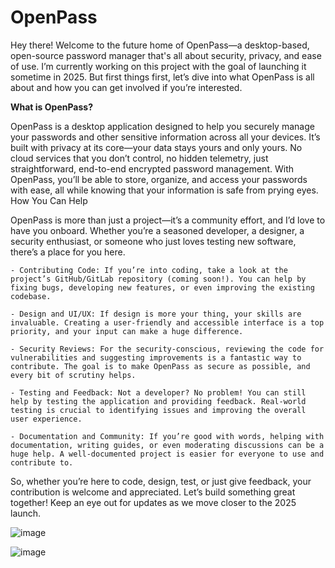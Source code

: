 # OpenPass
Hey there! Welcome to the future home of OpenPass—a desktop-based, open-source password manager that's all about security, privacy, and ease of use. I’m currently working on this project with the goal of launching it sometime in 2025. But first things first, let’s dive into what OpenPass is all about and how you can get involved if you’re interested.

**What is OpenPass?**

OpenPass is a desktop application designed to help you securely manage your passwords and other sensitive information across all your devices. It’s built with privacy at its core—your data stays yours and only yours. No cloud services that you don’t control, no hidden telemetry, just straightforward, end-to-end encrypted password management. With OpenPass, you’ll be able to store, organize, and access your passwords with ease, all while knowing that your information is safe from prying eyes.
How You Can Help

OpenPass is more than just a project—it’s a community effort, and I’d love to have you onboard. Whether you’re a seasoned developer, a designer, a security enthusiast, or someone who just loves testing new software, there’s a place for you here.

    - Contributing Code: If you’re into coding, take a look at the project’s GitHub/GitLab repository (coming soon!). You can help by fixing bugs, developing new features, or even improving the existing codebase.

    - Design and UI/UX: If design is more your thing, your skills are invaluable. Creating a user-friendly and accessible interface is a top priority, and your input can make a huge difference.

    - Security Reviews: For the security-conscious, reviewing the code for vulnerabilities and suggesting improvements is a fantastic way to contribute. The goal is to make OpenPass as secure as possible, and every bit of scrutiny helps.

    - Testing and Feedback: Not a developer? No problem! You can still help by testing the application and providing feedback. Real-world testing is crucial to identifying issues and improving the overall user experience.

    - Documentation and Community: If you’re good with words, helping with documentation, writing guides, or even moderating discussions can be a huge help. A well-documented project is easier for everyone to use and contribute to.

So, whether you’re here to code, design, test, or just give feedback, your contribution is welcome and appreciated. Let’s build something great together! Keep an eye out for updates as we move closer to the 2025 launch.

![image](https://github.com/user-attachments/assets/5ebc3ce2-3c02-4381-8940-53f8b8753069)

![image](https://github.com/user-attachments/assets/bf8cc804-5a7b-4ed2-9de6-532d13a163e0)
